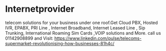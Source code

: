 # Internetprovider
telecom solutions for your business under one roof.Get Cloud PBX, Hosted IVR, EPABX, PRI Line , Internet Broadband, Internet Leased Line , Sip Trunking, International Roaming Sim  Cards ,VOIP solutions and More. call us 01142908899 and Visit: https://www.linkedin.com/pulse/telecoms-supermarket-revolutionising-how-businesses-81h4c/
